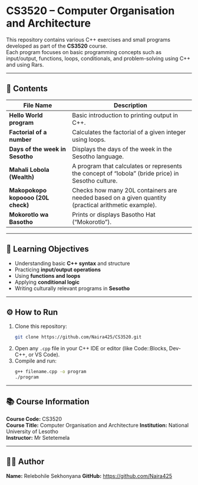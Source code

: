 # CS3520 – Computer Organisation and Architecture

This repository contains various C++ exercises and small programs developed as part of the **CS3520** course.  
Each program focuses on basic programming concepts such as input/output, functions, loops, conditionals, and problem-solving using C++ and using Rars.

---

## 🧾 Contents

| File Name | Description |
|------------|-------------|
| **Hello World program** | Basic introduction to printing output in C++. |
| **Factorial of a number** | Calculates the factorial of a given integer using loops. |
| **Days of the week in Sesotho** | Displays the days of the week in the Sesotho language. |
| **Mahali Lobola (Wealth)** | A program that calculates or represents the concept of “lobola” (bride price) in Sesotho culture. |
| **Makopokopo kopoooo (20L check)** | Checks how many 20L containers are needed based on a given quantity (practical arithmetic example). |
| **Mokorotlo wa Basotho** | Prints or displays Basotho Hat (“Mokorotlo”). |

---

## 🧠 Learning Objectives
- Understanding basic **C++ syntax** and structure  
- Practicing **input/output operations**
- Using **functions and loops**
- Applying **conditional logic**
- Writing culturally relevant programs in **Sesotho**

---

## ⚙️ How to Run
1. Clone this repository:
   ```bash
   git clone https://github.com/Naira425/CS3520.git
   ```
2. Open any `.cpp` file in your C++ IDE or editor (like Code::Blocks, Dev-C++, or VS Code).
3. Compile and run:
   ```bash
   g++ filename.cpp -o program
   ./program
   ```

---

## 📚 Course Information
**Course Code:** CS3520  
**Course Title:** Computer Organisation and Architecture
**Institution:** National University of Lesotho  
**Instructor:** Mr Setetemela

---

## 🧑‍💻 Author
**Name:** Relebohile Sekhonyana
**GitHub:** https://github.com/Naira425
